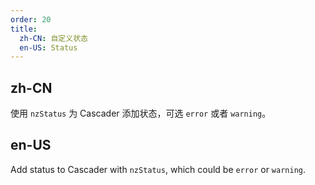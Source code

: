 ```yaml
---
order: 20
title:
  zh-CN: 自定义状态
  en-US: Status
---
```


## zh-CN

使用 `nzStatus` 为 Cascader 添加状态，可选 `error` 或者 `warning`。

## en-US

Add status to Cascader with `nzStatus`, which could be `error` or `warning`.
